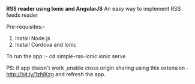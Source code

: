 <b>RSS reader using Ionic and AngularJS</b>
An easy way to implement RSS feeds reader

Pre-requisites:-
1. Install Node.js
2. Install Cordova and Ionic

To run the app :-
cd simple-rss-ionic
ionic serve

PS: if app doesn't work ,enable cross origin sharing using this extension - http://bit.ly/1zhiKzg and refresh the app.
